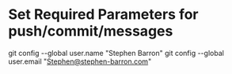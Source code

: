 # Set Required Parameters for push/commit/messages

git config --global user.name "Stephen Barron"
git config --global user.email "Stephen@stephen-barron.com"

